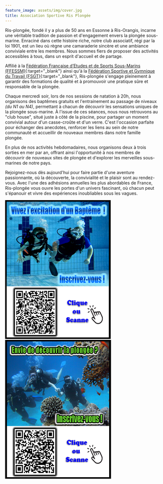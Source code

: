 ```yaml
---
feature_image: assets/img/cover.jpg
title: Association Sportive Ris Plongée
---
```


Ris-plongée, fondé il y a plus de 50 ans en Essonne à Ris-Orangis, incarne une véritable tradition de passion et d'engagement envers la plongée sous-marine. Enraciné dans cette histoire riche, notre club associatif, régi par la loi 1901, est un lieu où règne une camaraderie sincère et une ambiance conviviale entre les membres. Nous sommes fiers de proposer des activités accessibles à tous, dans un esprit d'accueil et de partage.

Affilié à la [Fédération Française d’Etudes et de Sports Sous-Marins (FFESSM)](https://ffessm.fr/){:target="_blank"} ainsi qu'à la [Fédération Sportive et Gymnique du Travail (FSGT)](https://plongee-fsgt.org/){:target="_blank"}, Ris-plongée s'engage pleinement à garantir des formations de qualité et à promouvoir une pratique sûre et responsable de la plongée.

Chaque mercredi soir, lors de nos sessions de natation à 20h, nous organisons des baptêmes gratuits et l'entrainement au passage de niveaux _(du N1 au N4)_, permettant à chacun de découvrir les sensations uniques de la plongée sous-marine. À l'issue de ces séances, nous nous retrouvons au "club house", situé juste à côté de la piscine, pour partager un moment convivial autour d'un casse-croûte et d'un verre. C'est l'occasion parfaite pour échanger des anecdotes, renforcer les liens au sein de notre communauté et accueillir de nouveaux membres dans notre famille plongée.

En plus de nos activités hebdomadaires, nous organisons deux à trois sorties en mer par an, offrant ainsi l'opportunité à nos membres de découvrir de nouveaux sites de plongée et d'explorer les merveilles sous-marines de notre pays.

Rejoignez-nous dès aujourd'hui pour faire partie d'une aventure passionnante, où la découverte, la convivialité et le plaisir sont au rendez-vous. Avec l'une des adhésions annuelles les plus abordables de France, Ris-plongée vous ouvre les portes d'un univers fascinant, où chacun peut s'épanouir et vivre des expériences inoubliables sous les vagues.

<div>
    <a href='https://www.helloasso.com/associations/asrp-ris-plongee/evenements/bapteme-de-plongee-2024-2025'>
        <img src='assets/img/baptism.png' alt ='bapteme de plongee' />
    </a>
    <a href='https://www.helloasso.com/associations/asrp-ris-plongee/adhesions/adhesion-2024-2025'>
        <img src='assets/img/subscribe.png' alt='inscription à Ris Plongée' />
    </a>
</div>
